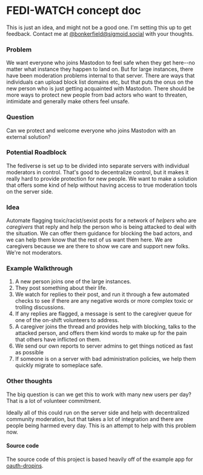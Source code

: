 # FEDI-WATCH concept doc

This is just an idea, and might not be a good one.  I'm setting this up to get feedback. Contact me at [@bonkerfield@sigmoid.social](https://sigmoid.social/@bonkerfield)  with your thoughts.

### Problem
We want everyone who joins Mastodon to feel safe when they get here--no matter what instance they happen to land on.  But for large instances, there have been moderation problems internal to that server.  There are ways that individuals can upload block list domains etc, but that puts the onus on the new person who is just getting acquainted with Mastodon.  There should be more ways to protect new people from bad actors who want to threaten, intimidate and generally make others feel unsafe.

### Question
Can we protect and welcome everyone who joins Mastodon with an external solution?

### Potential Roadblock
The fediverse is set up to be divided into separate servers with individual moderators in control. That's good to decentralize control, but it makes it really hard to provide protection for new people.  We want to make a solution that offers some kind of help without having access to true moderation tools on the server side.

### Idea
Automate flagging toxic/racist/sexist posts for a network of *helpers* who are *caregivers* that reply and help the person who is being attacked to deal with the situation.  We can offer them guidance for blocking the bad actors, and we can help them know that the rest of us want them here.  We are caregivers because we are there to show we care and support new folks. We're not moderators.


### Example Walkthrough
1. A new person joins one of the large instances.
2. They post something about their life.
3. We watch for replies to their post, and run it through a few automated checks to see if there are any negative words or more complex toxic or trolling discussions.
4. If any replies are flagged, a message is sent to the caregiver queue for one of the on-shift volunteers to address.
5. A caregiver joins the thread and provides help with blocking, talks to the attacked person, and offers them kind words to make up for the pain that others have inflicted on them.
6. We send our own reports to server admins to get things noticed as fast as possible
7. If someone is on a server with bad administration policies, we help them quickly migrate to someplace safe.

### Other thoughts
The big question is can we get this to work with many new users per day? That is a lot of volunteer commitment.

Ideally all of this could run on the server side and help with decentralized community moderation, but that takes a lot of integration and there are people being harmed every day.  This is an attempt to help with this problem now.

#### Source code

The source code of this project is based heavily off of the example app for [oauth-dropins](https://github.com/snarfed/oauth-dropins).